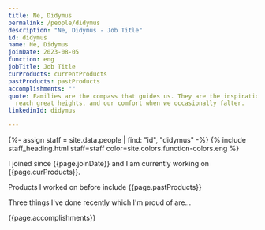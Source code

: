 ```yaml
---
title: Ne, Didymus
permalink: /people/didymus
description: "Ne, Didymus - Job Title"
id: didymus
name: Ne, Didymus
joinDate: 2023-08-05
function: eng
jobTitle: Job Title
curProducts: currentProducts
pastProducts: pastProducts
accomplishments: ""
quote: Families are the compass that guides us. They are the inspiration to
  reach great heights, and our comfort when we occasionally falter.
linkedinId: didymus

---
```


{%- assign staff = site.data.people | find: "id", "didymus" -%}
{% include staff_heading.html staff=staff color=site.colors.function-colors.eng %}

<p>I joined since {{page.joinDate}} and I am currently working on {{page.curProducts}}.</p>

<p>Products I worked on before include {{page.pastProducts}}</p>

<p>Three things I've done recently which I'm proud of are...</p>
{{page.accomplishments}}

